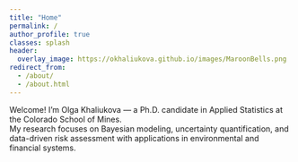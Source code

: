 ```yaml
---
title: "Home"
permalink: /
author_profile: true
classes: splash
header:
  overlay_image: https://okhaliukova.github.io/images/MaroonBells.png
redirect_from:
  - /about/
  - /about.html
---
```


Welcome! I’m Olga Khaliukova — a Ph.D. candidate in Applied Statistics at the Colorado School of Mines.  
    My research focuses on Bayesian modeling, uncertainty quantification, and data-driven risk assessment with applications in environmental and financial systems.
